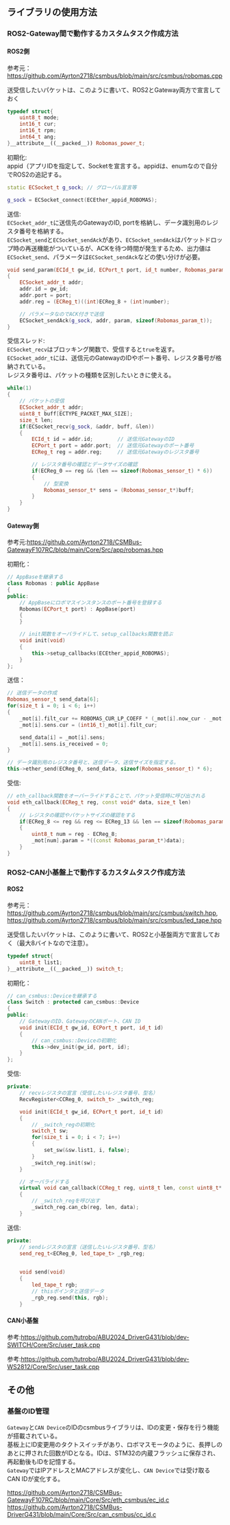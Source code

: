 
## ライブラリの使用方法
### ROS2-Gateway間で動作するカスタムタスク作成方法
#### ROS2側
参考元：https://github.com/Ayrton2718/csmbus/blob/main/src/csmbus/robomas.cpp

送受信したいパケットは、このように書いて、ROS2とGateway両方で宣言しておく
```c++
typedef struct{
    uint8_t mode;
    int16_t cur;
    int16_t rpm;
    int64_t ang;
}__attribute__((__packed__)) Robomas_power_t;
```

初期化:  
appid（アプリIDを指定して、Socketを宣言する。appidは、enumなので自分でROS2の追記する。
```c++
static ECSocket_t g_sock; // グローバル宣言等

g_sock = ECSocket_connect(ECEther_appid_ROBOMAS);
```

送信:  
`ECSocket_addr_t`に送信先のGatewayのID, portを格納し、データ識別用のレジスタ番号を格納する。  
`ECSocket_send`と`ECSocket_sendAck`があり、`ECSocket_sendAck`はパケットドロップ時の再送機能がついているが、ACKを待つ時間が発生するため、出力値は`ECSocket_send`、パラメータは`ECSocket_sendAck`などの使い分けが必要。
```c++
void send_param(ECId_t gw_id, ECPort_t port, id_t number, Robomas_param_t* param)
{
    ECSocket_addr_t addr;
    addr.id = gw_id;
    addr.port = port;
    addr.reg = (ECReg_t)((int)ECReg_8 + (int)number);

    // パラメータなのでACK付きで送信
    ECSocket_sendAck(g_sock, addr, param, sizeof(Robomas_param_t));
}
```

受信スレッド:  
`ECSocket_recv`はブロッキング関数で、受信すると`true`を返す。
`ECSocket_addr_t`には、送信元のGatewayのIDやポート番号、レジスタ番号が格納されている。  
レジスタ番号は、パケットの種類を区別したいときに使える。  
```c++
while(1)
{
    // パケットの受信
    ECSocket_addr_t addr;
    uint8_t buff[ECTYPE_PACKET_MAX_SIZE];
    size_t len;
    if(ECSocket_recv(g_sock, &addr, buff, &len))
    {
        ECId_t id = addr.id;        // 送信元GatewayのID
        ECPort_t port = addr.port;  // 送信元Gatewayのポート番号
        ECReg_t reg = addr.reg;     // 送信元Gatewayのレジスタ番号

        // レジスタ番号の確認とデータサイズの確認
        if(ECReg_0 == reg && (len == sizeof(Robomas_sensor_t) * 6))
        {
            // 型変換
            Robomas_sensor_t* sens = (Robomas_sensor_t*)buff;
        }
    }
}
```

#### Gateway側
参考元:https://github.com/Ayrton2718/CSMBus-GatewayF107RC/blob/main/Core/Src/app/robomas.hpp  

初期化：
```c++
// AppBaseを継承する
class Robomas : public AppBase
{
public:
    // AppBaseにロボマスインスタンスのポート番号を登録する
    Robomas(ECPort_t port) : AppBase(port)
    {
    }

    // init関数をオーバライドして、setup_callbacks関数を読ぶ
    void init(void)
    {
        this->setup_callbacks(ECEther_appid_ROBOMAS);
    }
};
```

送信： 
```c++
// 送信データの作成
Robomas_sensor_t send_data[6];
for(size_t i = 0; i < 6; i++)
{
    _mot[i].filt_cur += ROBOMAS_CUR_LP_COEFF * (_mot[i].now_cur - _mot[i].filt_cur);
    _mot[i].sens.cur = (int16_t)_mot[i].filt_cur;

    send_data[i] = _mot[i].sens;
    _mot[i].sens.is_received = 0;
}

// データ識別用のレジスタ番号と、送信データ、送信サイズを指定する。
this->ether_send(ECReg_0, send_data, sizeof(Robomas_sensor_t) * 6);
```

受信:
```c++
// eth_callback関数をオーバーライドすることで、パケット受信時に呼び出される
void eth_callback(ECReg_t reg, const void* data, size_t len)
{
    // レジスタの確認やパケットサイズの確認をする
    if(ECReg_8 <= reg && reg <= ECReg_13 && len == sizeof(Robomas_param_t))
    {
        uint8_t num = reg - ECReg_8;
        _mot[num].param = *((const Robomas_param_t*)data);
    }
}
```

### ROS2-CAN小基盤上で動作するカスタムタスク作成方法
#### ROS2
参考元：https://github.com/Ayrton2718/csmbus/blob/main/src/csmbus/switch.hpp, https://github.com/Ayrton2718/csmbus/blob/main/src/csmbus/led_tape.hpp

送受信したいパケットは、このように書いて、ROS2と小基盤両方で宣言しておく（最大8バイトなので注意）。
```c++
typedef struct{
    uint8_t list1;
}__attribute__((__packed__)) switch_t;
```

初期化：  
```c++
// can_csmbus::Deviceを継承する
class Switch : protected can_csmbus::Device
{
public:
    // GatewayのID、GatewayのCANポート、CAN ID
    void init(ECId_t gw_id, ECPort_t port, id_t id)
    {
        // can_csmbus::Deviceの初期化
        this->dev_init(gw_id, port, id);
    }
};
```

受信:
```c++
private:
    // recvレジスタの宣言（受信したいレジスタ番号、型名）
    RecvRegister<CCReg_0, switch_t> _switch_reg;

    void init(ECId_t gw_id, ECPort_t port, id_t id)
    {
        // _switch_regの初期化
        switch_t sw;
        for(size_t i = 0; i < 7; i++)
        {
            set_sw(&sw.list1, i, false);
        }
        _switch_reg.init(sw);
    }

    // オーバライドする
    virtual void can_callback(CCReg_t reg, uint8_t len, const uint8_t* data)
    {
        // _switch_regを呼び出す
        _switch_reg.can_cb(reg, len, data);
    }
```

送信:
```c++
private:
    // sendレジスタの宣言（送信したいレジスタ番号、型名）
    send_reg_t<ECReg_0, led_tape_t> _rgb_reg;

    
    void send(void)
    {
        led_tape_t rgb;
        // thisポインタと送信データ
        _rgb_reg.send(this, rgb);
    }
```

#### CAN小基盤
参考:https://github.com/tutrobo/ABU2024_DriverG431/blob/dev-SWITCH/Core/Src/user_task.cpp

参考:https://github.com/tutrobo/ABU2024_DriverG431/blob/dev-WS2812/Core/Src/user_task.cpp

## その他
### 基盤のID管理
`Gateway`と`CAN Device`のIDのcsmbusライブラリは、IDの変更・保存を行う機能が搭載されている。  
基板上にID変更用のタクトスイッチがあり、ロボマスモータのように、長押しのあとに押された回数がIDとなる。IDは、STM32の内蔵フラッシュに保存され、再起動後もIDを記憶する。  
`Gateway`ではIPアドレスとMACアドレスが変化し、`CAN Device`では受け取るCAN IDが変化する。

https://github.com/Ayrton2718/CSMBus-GatewayF107RC/blob/main/Core/Src/eth_csmbus/ec_id.c
https://github.com/Ayrton2718/CSMBus-DriverG431/blob/main/Core/Src/can_csmbus/cc_id.c

